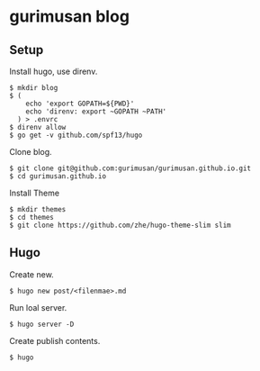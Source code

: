 gurimusan blog
==============

Setup
-----

Install hugo, use direnv.

    $ mkdir blog
    $ (
        echo 'export GOPATH=${PWD}'
        echo 'direnv: export ~GOPATH ~PATH'
      ) > .envrc
    $ direnv allow
    $ go get -v github.com/spf13/hugo

Clone blog.

    $ git clone git@github.com:gurimusan/gurimusan.github.io.git
    $ cd gurimusan.github.io

Install Theme

    $ mkdir themes
    $ cd themes
    $ git clone https://github.com/zhe/hugo-theme-slim slim


Hugo
----

Create new.

    $ hugo new post/<filenmae>.md

Run loal server.

    $ hugo server -D

Create publish contents.

    $ hugo
